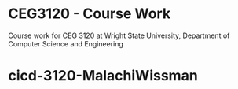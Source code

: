 # CEG3120 - Course Work
Course work for CEG 3120 at Wright State University, Department of Computer Science and Engineering
# cicd-3120-MalachiWissman
